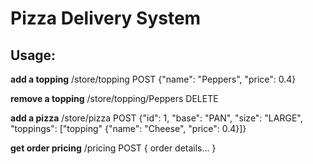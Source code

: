 # Pizza Delivery System

## Usage:

**add a topping**
/store/topping POST
{"name": "Peppers", "price": 0.4}

**remove a topping**
/store/topping/Peppers DELETE

**add a pizza**
/store/pizza POST
{"id": 1, "base": "PAN", "size": "LARGE", "toppings": ["topping" {"name": "Cheese", "price": 0.4}]}

**get order pricing**
/pricing POST
{ order details... }

